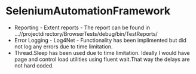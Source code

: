 # SeleniumAutomationFramework
 * Reporting  - Extent reports - The report can be found in ...//projectdirectory/BrowserTests/debug/bin/TestReports/
 * Error Logging - Log4Net - Functionality has been implimented but did not log any errors due to time limitation.
 * Thread.Sleep has been used due to time limitation. Ideally I would have page and control load utilities using fluent wait.That way the    delays are not hard coded. 
